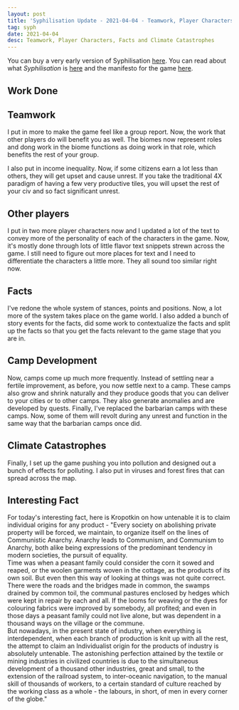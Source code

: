 ```yaml
---
layout: post
title: 'Syphilisation Update - 2021-04-04 - Teamwork, Player Characters, Facts and Climate Catastrophes'
tag: syph
date: 2021-04-04
desc: Teamwork, Player Characters, Facts and Climate Catastrophes
---
```



You can buy a very early version of Syphilisation [here](https://whynotgames.itch.io/nikhil-murthys-syphilisation). You can read about what *Syphilisation* is [here](/blog/syph/announce) and the manifesto for the game [here](/blog/syph/newManifesto).

## Work Done
## Teamwork

I put in more to make the game feel like a group report. Now, the work that other players do will benefit you as well. The biomes now represent roles and dong work in the biome functions as doing work in that role, which benefits the rest of your group.


I also put in income inequality. Now, if some citizens earn a lot less than others, they will get upset and cause unrest. If you take the traditional 4X paradigm of having a few very productive tiles, you will upset the rest of your civ and so fact significant unrest.

## Other players

I put in two more player characters now and I updated a lot of the text to convey more of the personality of each of the characters in the game. Now, it's mostly done through lots of little flavor text snippets strewn across the game. I still need to figure out more places for text and I need to differentiate the characters a little more. They all sound too similar right now.

## Facts

I've redone the whole system of stances, points and positions. Now, a lot more of the system takes place on the game world. I also added a bunch of story events for the facts, did some work to contextualize the facts and split up the facts so that you get the facts relevant to the game stage that you are in.

## Camp Development

Now, camps come up much more frequently. Instead of settling near a fertile improvement, as before, you now settle next to a camp. These camps also grow and shrink naturally and they produce goods that you can deliver to your cities or to other camps. They also generate anomalies and are developed by quests. Finally, I've replaced the barbarian camps with these camps. Now, some of them will revolt during any unrest and function in the same way that the barbarian camps once did.

## Climate Catastrophes

Finally, I set up the game pushing you into pollution and designed out a bunch of effects for polluting. I also put in viruses and forest fires that can spread across the map.

## Interesting Fact

For today's interesting fact, here is Kropotkin on how untenable it is to claim individual origins for any product - "Every society on abolishing private property will be forced, we maintain, to organize itself on the lines of Communistic Anarchy. Anarchy leads to Communism, and Communism to Anarchy, both alike being expressions of the predominant tendency in modern societies, the pursuit of equality.<br />
Time was when a peasant family could consider the corn it sowed and reaped, or the woolen garments woven in the cottage, as the products of its own soil. But even then this way of looking at things was not quite correct. There were the roads and the bridges made in common, the swamps drained by common toil, the communal pastures enclosed by hedges which were kept in repair by each and all. If the looms for weaving or the dyes for colouring fabrics were improved by somebody, all profited; and even in those days a peasant family could not live alone, but was dependent in a thousand ways on the village or the commune.<br />
But nowadays, in the present state of industry, when everything is interdependent, when each branch of production is knit up with all the rest, the attempt to claim an Individualist origin for the products of industry is absolutely untenable. The astonishing perfection attained by the textile or mining industries in civilized countries is due to the simultaneous development of a thousand other industries, great and small, to the extension of the railroad system, to inter-oceanic navigation, to the manual skill of thousands of workers, to a certain standard of culture reached by the working class as a whole - the labours, in short, of men in every corner of the globe."

